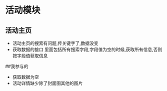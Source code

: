 活动模块
=========
## 活动主页
 + 活动主页的搜索有问题,传关键字了,数据没变
 + 获取数据的接口 里面包括所有搜索字段,字段值为空的时候,获取所有信息,否则按字段值获取信息

##我参与的
+ 获取数据为空
+ 活动详情缺少除了封面图其他的图片